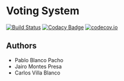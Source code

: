 # Voting System 

[![Build Status](https://travis-ci.org/Arquisoft/Voting_1a.svg?branch=master)](https://travis-ci.org/Arquisoft/Voting_1a) 
[![Codacy Badge](https://api.codacy.com/project/badge/grade/06365a3e646347f3b1615f93959d6cea)](https://www.codacy.com/app/jelabra/Voting_1a)
[![codecov.io](https://codecov.io/github/Arquisoft/Voting_1a/coverage.svg?branch=master)](https://codecov.io/github/Arquisoft/Voting_1a?branch=master)


## Authors

* Pablo Blanco Pacho
* Jairo Montes Presa
* Carlos Villa Blanco


